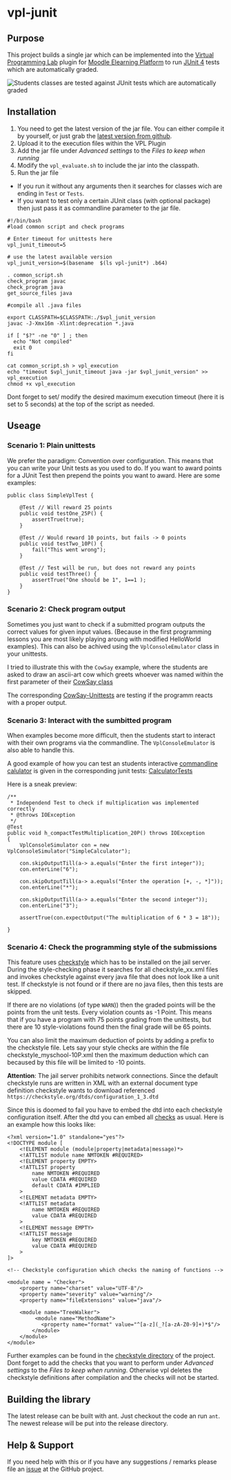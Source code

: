 vpl-junit
=========

Purpose
-------
This project builds a single jar which can be implemented into the [Virtual Programming Lab](http://vpl.dis.ulpgc.es/) plugin for [Moodle Elearning Platform](https://moodle.org/) to run [JUnit 4](https://junit.org/junit4/) tests which are automatically graded.

![Students classes are tested against JUnit tests which are automatically graded](https://github.com/bytebang/vpl-junit/blob/master/doc/student-evaluation.png)

Installation
------------

1. You need to get the latest version of the jar file. You can either compile it by yourself, or just grab the [latest version from github](https://github.com/bytebang/vpl-junit/tree/master/release).
2. Upload it to the execution files within the VPL Plugin
3. Add the jar file under _Advanced settings_ to the _Files to keep when running_ 
4. Modify the `vpl_evaluate.sh` to include the jar into the classpath.
5. Run the jar file
  * If you run it without any arguments then it searches for classes wich are ending in `Test` or `Tests`. 
  * If you want to test only a certain JUnit class (with optional package) then just pass it as commandline parameter to the jar file.

``````````````````````````{.bash}
#!/bin/bash
#load common script and check programs

# Enter timeout for unittests here
vpl_junit_timeout=5

# use the latest available version
vpl_junit_version=$(basename  $(ls vpl-junit*) .b64)

. common_script.sh
check_program javac
check_program java
get_source_files java

#compile all .java files

export CLASSPATH=$CLASSPATH:./$vpl_junit_version
javac -J-Xmx16m -Xlint:deprecation *.java

if [ "$?" -ne "0" ] ; then
  echo "Not compiled"
  exit 0
fi

cat common_script.sh > vpl_execution
echo "timeout $vpl_junit_timeout java -jar $vpl_junit_version" >> vpl_execution
chmod +x vpl_execution
``````````````````````````

Dont forget to set/ modify the desired maximum execution timeout (here it is set to 5 seconds) at the top of the script as needed.

Useage
------

### Scenario 1: Plain unittests

We prefer the paradigm: Convention over configuration. This means that you can write your Unit tests as you used to do. If you want to award points for a JUnit Test then prepend the points you want to award. Here are some examples:

``````````````````````````{.java}
public class SimpleVplTest {

    @Test // Will reward 25 points
    public void testOne_25P() {
        assertTrue(true);
    }

    @Test // Would reward 10 points, but fails -> 0 points
    public void testTwo_10P() {
    	fail("This went wrong");
    }
    
    @Test // Test will be run, but does not reward any points
    public void testThree() {
    	assertTrue("One should be 1", 1==1 );
    }
}
``````````````````````````

### Scenario 2: Check program output

Sometimes you just want to check if a submitted program outputs the correct values for given input values. (Because in the first programming lessons you are most likely playing aroung with modified HelloWorld examples). This can also be achived using the `VplConsoleEmulator` class in your unittests. 

I tried to illustrate this with the `CowSay` example, where the students are asked to draw an ascii-art cow which greets whoever was named within the first parameter of their [CowSay class](https://github.com/bytebang/vpl-junit/blob/master/examples/CowSay.java) 

The corresponding [CowSay-Unittests](https://github.com/bytebang/vpl-junit/blob/master/examples/CowSayTests.java) are testing if the programm reacts with a proper output.


### Scenario 3: Interact with the sumbitted program

When examples become more difficult, then the students start to interact with their own programs via the commandline. The `VplConsoleEmulator` is also able to handle this.

A good example of how you can test an students interactive [commandline calulator](https://github.com/bytebang/vpl-junit/blob/master/examples/SimpleCalculator.java) is given in the corresponding junit tests:
[CalculatorTests](https://github.com/bytebang/vpl-junit/blob/master/examples/CalculatorTests.java)

Here is a sneak preview:

``````````````````````````{.java}
/**
 * Independend Test to check if multiplication was implemented correctly
 * @throws IOException
 */
@Test
public void h_compactTestMultiplication_20P() throws IOException 
{
	VplConsoleSimulator con = new VplConsoleSimulator("SimpleCalculator");
	
	con.skipOutputTill(a-> a.equals("Enter the first integer"));
	con.enterLine("6");
	
	con.skipOutputTill(a-> a.equals("Enter the operation [+, -, *]"));
	con.enterLine("*");
	
	con.skipOutputTill(a-> a.equals("Enter the second integer"));
	con.enterLine("3");
	
	assertTrue(con.expectOutput("The multiplication of 6 * 3 = 18"));
	
}
``````````````````````````

### Scenario 4: Check the programming style of the submissions

This feature uses [checkstyle](http://checkstyle.sourceforge.net/) which has to be installed on the jail server. During the style-checking phase it searches for all checkstyle_xx.xml files and invokes checkstyle against every java file that does not look like a unit test. If checkstyle is not found or if there are no java files, then this tests are skipped.

If there are no violations (of type `WARN`)) then the graded points will be the points from the unit tests. Every violation counts as -1 Point. This means that if you have a program with 75 points grading from the unittests, but there are 10 style-violations found then the final grade will be 65 points.  

You can also limit the maximum deduction of points by adding a prefix to the checkstyle file. Lets say your style checks are within the file checkstyle_myschool-10P.xml then the maximum deduction which can becaused by this file will be limited to -10 points.

**Attention**: The jail server prohibits network connections. Since the default checkstyle runs are written in XML with an external document type definition checkstyle wants to download referenced `https://checkstyle.org/dtds/configuration_1_3.dtd`

Since this is doomed to fail you have to embed the dtd into each checkstyle configuration itself. After the dtd you can embed all [checks](http://checkstyle.sourceforge.net/checks.html) as usual. Here is an example how this looks like:

``````````````````````````{.xml}
<?xml version="1.0" standalone="yes"?>
<!DOCTYPE module [
    <!ELEMENT module (module|property|metadata|message)*>
    <!ATTLIST module name NMTOKEN #REQUIRED>
    <!ELEMENT property EMPTY>
    <!ATTLIST property
        name NMTOKEN #REQUIRED
        value CDATA #REQUIRED
        default CDATA #IMPLIED
    >
    <!ELEMENT metadata EMPTY>
    <!ATTLIST metadata
        name NMTOKEN #REQUIRED
        value CDATA #REQUIRED
    >
    <!ELEMENT message EMPTY>
    <!ATTLIST message
        key NMTOKEN #REQUIRED
        value CDATA #REQUIRED
    >
]>

<!-- Checkstyle configuration which checks the naming of functions -->

<module name = "Checker">
    <property name="charset" value="UTF-8"/>
    <property name="severity" value="warning"/>
    <property name="fileExtensions" value="java"/>

    <module name="TreeWalker">
         <module name="MethodName">
		   <property name="format" value="^[a-z](_?[a-zA-Z0-9]+)*$"/>
		</module>
    </module>
</module>
``````````````````````````
Further examples can be found in the [checkstyle directory](https://github.com/bytebang/vpl-junit/blob/master/checkstyle/) of the project. Dont forget to add the checks that you want to perform  under _Advanced settings_ to the _Files to keep when running_. Otherwise vpl deletes the checkstyle definitions after compilation and the checks will not be started.

Building the library
--------------------

The latest release can be built with ant. Just checkout the code an run `ant`. The newest release will be put into the release directory.


Help & Support
--------------

If you need help with this or if you have any suggestions / remarks please file an [issue](https://github.com/bytebang/vpl-junit/issues) at the GitHub project.
